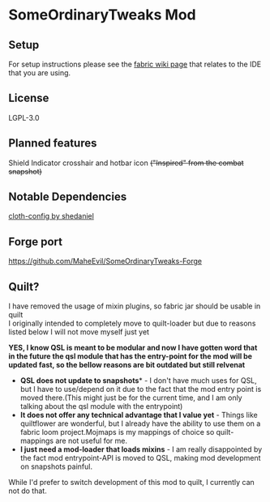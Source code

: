 # SomeOrdinaryTweaks Mod

## Setup

For setup instructions please see the [fabric wiki page](https://fabricmc.net/wiki/tutorial:setup) that relates to the IDE that you are using.

## License

LGPL-3.0

## Planned features
Shield Indicator crosshair and hotbar icon ~~("Inspired" from the combat snapshot)~~   

## Notable Dependencies 
[cloth-config by shedaniel](https://github.com/shedaniel/cloth-config)   


## Forge port
https://github.com/MaheEvil/SomeOrdinaryTweaks-Forge

## Quilt?
I have removed the usage of mixin plugins, so fabric jar should be usable in quilt   
I originally intended to completely move to quilt-loader but due to reasons listed below I will not move myself just yet   
   
**YES, I know QSL is meant to be modular and now I have gotten word that in the future the qsl module that has the entry-point for the mod will be updated fast, so the bellow reasons are bit outdated but still relvenat**   
- **QSL does not update to snapshots**\* - I don't have much uses for QSL, but I have to use/depend on it due to the fact that the mod entry point is moved there.(This might just be for the current time, and I am only talking about the qsl module with the entrypoint)
- **It does not offer any technical advantage that I value yet** - Things like quiltflower are wonderful, but I already have the ability to use them on a fabric loom project.Mojmaps is my mappings of choice so quilt-mappings are not useful for me.
- **I just need a mod-loader that loads mixins** - I am really disappointed by the fact mod entrypoint-API is moved to QSL, making mod development on snapshots painful.
   
While I'd prefer to switch development of this mod to quilt, I currently can not do that.
